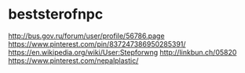 # beststerofnpc
http://bus.gov.ru/forum/user/profile/56786.page https://www.pinterest.com/pin/837247386950285391/ https://en.wikipedia.org/wiki/User:Stepforwng http://linkbun.ch/05820 https://www.pinterest.com/nepalplastic/
